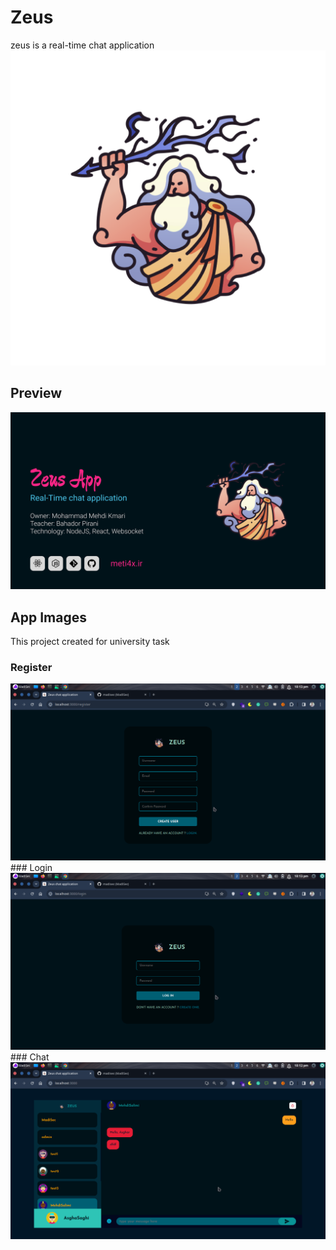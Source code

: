 # Zeus 
zeus is a real-time chat application
<img src="./images/Logo.png">
## Preview
<img src="./images/Overview.png">

## App Images
This project created for university task
### Register
<img src="./images/Register.png">
### Login
<img src="./images/Login.png">
### Chat
<img src="./images/ChatPage.png">